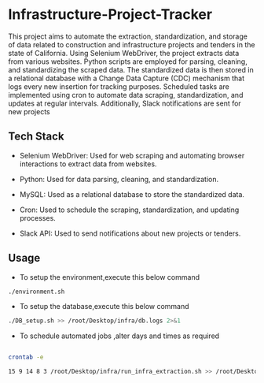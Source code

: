 
# Infrastructure-Project-Tracker

This project aims to automate the extraction, standardization, and storage of data related to construction and infrastructure projects and tenders in the state of California. Using Selenium WebDriver, the project extracts data from various websites. Python scripts are employed for parsing, cleaning, and standardizing the scraped data. The standardized data is then stored in a relational database with a Change Data Capture (CDC) mechanism that logs every new insertion for tracking purposes. Scheduled tasks are implemented using cron to automate data scraping, standardization, and updates at regular intervals. Additionally, Slack notifications are sent for new projects


## Tech Stack 

* Selenium WebDriver: Used for web scraping and automating browser interactions to extract data from websites.

* Python: Used for data parsing, cleaning, and standardization.

* MySQL: Used as a relational database to store the standardized data.

* Cron: Used to schedule the scraping, standardization, and updating processes.

* Slack API: Used to send notifications about new projects or tenders.

## Usage

* To setup the environment,execute this below command

```bash
./environment.sh
```
* To setup the database,execute this below command

```bash
./DB_setup.sh >> /root/Desktop/infra/db.logs 2>&1
```

* To schedule automated jobs ,alter days and times as required 

```bash

crontab -e

15 9 14 8 3 /root/Desktop/infra/run_infra_extraction.sh >> /root/Desktop/infra/infra.logs 2>&1
```

